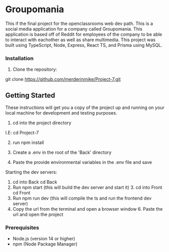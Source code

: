 # Groupomania

This if the final project for the openclassrooms web dev path. This is a social media application for a company called Groupomania. This application is based
off of Reddit for employees of the company to be able to interact with eachother as well as share multimedia. This project was built using TypeScript, Node, Express, React TS, and Prisma using MySQL.

### Installation

1. Clone the repository:

git clone https://github.com/merderinmike/Project-7.git

## Getting Started

These instructions will get you a copy of the project up and running on your local machine for development and testing purposes.

1. cd into the project directory

I.E: cd Project-7

2. run npm install

3. Create a .env in the root of the 'Back' directory

4. Paste the provide environmental variables in the .env file and save

Starting the dev servers:

1. cd into Back
   cd Back
2. Run npm start (this will build the dev server and start it) 3.
   cd into Front
   cd Front
3. Run npm run dev (this will compile the ts and run the frontend dev server)
4. Copy the url from the terminal and open a browser window 6. Paste the url and open the project

### Prerequisites

-   Node.js (version 14 or higher)
-   npm (Node Package Manager)
